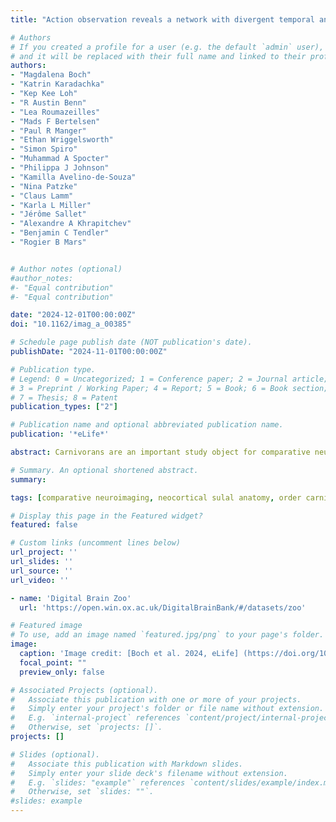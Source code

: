 ```yaml
---
title: "Action observation reveals a network with divergent temporal and parietal lobe engagement in dogs compared to humans"

# Authors
# If you created a profile for a user (e.g. the default `admin` user), write the username (folder name) here 
# and it will be replaced with their full name and linked to their profile.
authors: 
- "Magdalena Boch"
- "Katrin Karadachka"
- "Kep Kee Loh"
- "R Austin Benn"
- "Lea Roumazeilles"
- "Mads F Bertelsen"
- "Paul R Manger"
- "Ethan Wriggelsworth"
- "Simon Spiro"
- "Muhammad A Spocter"
- "Philippa J Johnson"
- "Kamilla Avelino-de-Souza"
- "Nina Patzke"
- "Claus Lamm"
- "Karla L Miller"
- "Jérôme Sallet"
- "Alexandre A Khrapitchev"
- "Benjamin C Tendler"
- "Rogier B Mars"


# Author notes (optional)
#author_notes:
#- "Equal contribution"
#- "Equal contribution"

date: "2024-12-01T00:00:00Z"
doi: "10.1162/imag_a_00385"

# Schedule page publish date (NOT publication's date).
publishDate: "2024-11-01T00:00:00Z"

# Publication type.
# Legend: 0 = Uncategorized; 1 = Conference paper; 2 = Journal article;
# 3 = Preprint / Working Paper; 4 = Report; 5 = Book; 6 = Book section;
# 7 = Thesis; 8 = Patent
publication_types: ["2"]

# Publication name and optional abbreviated publication name.
publication: '*eLife*'

abstract: Carnivorans are an important study object for comparative neuroscience, as they exhibit a wide range of behaviours, ecological adaptations, and social structures. Previous studies have mainly examined relative brain size, but a comprehensive understanding of brain diversity requires the investigation of other aspects of their neuroanatomy. Here, we obtained primarily post-mortem brain scans from eighteen species of the order Carnivora, reconstructed their cortical surfaces, and examined neocortical sulcal anatomy to establish a framework for systematic inter-species comparisons. We observed distinct regional variations in sulcal anatomy, potentially related to the species’ behaviour and ecology. Arctoidea species with pronounced forepaw dexterity exhibited complex sulcal configurations in the presumed somatosensory cortex but low sulcal complexity in the presumed visual and auditory occipitotemporal cortex. Canidae had the largest number of unique major sulci with a unique sulcus in the occipital cortex and highly social canids featuring an additional frontal cortex sulcus. We also observed differentially complex occipito-temporal sulcal patterns in Felidae and Canidae, indicative of changes in auditory and visual areas that may be related to foraging strategies and social behaviour. In conclusion, this study presents an inventory of the sulcal anatomy of a number of rarely studied carnivoran brains and establishes a framework and novel avenues for further investigations employing a variety of neuroimaging modalities to reveal more about carnivoran brain diversity.

# Summary. An optional shortened abstract.
summary: 

tags: [comparative neuroimaging, neocortical sulal anatomy, order carnivora, neuroecology]

# Display this page in the Featured widget?
featured: false

# Custom links (uncomment lines below)
url_project: ''
url_slides: ''
url_source: ''
url_video: ''

- name: 'Digital Brain Zoo'
  url: 'https://open.win.ox.ac.uk/DigitalBrainBank/#/datasets/zoo'

# Featured image
# To use, add an image named `featured.jpg/png` to your page's folder. 
image:
  caption: 'Image credit: [Boch et al. 2024, eLife] (https://doi.org/10.7554/eLife.100851.1)'
  focal_point: ""
  preview_only: false

# Associated Projects (optional).
#   Associate this publication with one or more of your projects.
#   Simply enter your project's folder or file name without extension.
#   E.g. `internal-project` references `content/project/internal-project/index.md`.
#   Otherwise, set `projects: []`.
projects: []

# Slides (optional).
#   Associate this publication with Markdown slides.
#   Simply enter your slide deck's filename without extension.
#   E.g. `slides: "example"` references `content/slides/example/index.md`.
#   Otherwise, set `slides: ""`.
#slides: example
---
```


